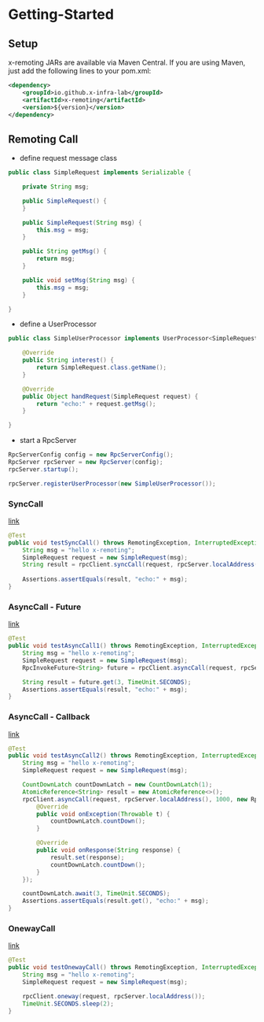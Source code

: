# Getting-Started

## Setup
x-remoting JARs are available via Maven Central. If you are using Maven, just add the following lines to  your pom.xml:
```xml
<dependency>
    <groupId>io.github.x-infra-lab</groupId>
    <artifactId>x-remoting</artifactId>
    <version>${version}</version>
</dependency>
```

## Remoting Call
* define request message class
```java
public class SimpleRequest implements Serializable {

	private String msg;

	public SimpleRequest() {
	}

	public SimpleRequest(String msg) {
		this.msg = msg;
	}

	public String getMsg() {
		return msg;
	}

	public void setMsg(String msg) {
		this.msg = msg;
	}

}

```
* define a UserProcessor
```java
public class SimpleUserProcessor implements UserProcessor<SimpleRequest> {

	@Override
	public String interest() {
		return SimpleRequest.class.getName();
	}

	@Override
	public Object handRequest(SimpleRequest request) {
		return "echo:" + request.getMsg();
	}

}
```
* start a RpcServer
```java
RpcServerConfig config = new RpcServerConfig();
RpcServer rpcServer = new RpcServer(config);
rpcServer.startup();

rpcServer.registerUserProcessor(new SimpleUserProcessor());
```
### SyncCall
[link](https://github.com/x-infra-lab/x-remoting/blob/main/src/test/java/io/github/xinfra/lab/remoting/rpc/client/RpcClientTest.java#L50)
```java
@Test
public void testSyncCall() throws RemotingException, InterruptedException {
    String msg = "hello x-remoting";
    SimpleRequest request = new SimpleRequest(msg);
    String result = rpcClient.syncCall(request, rpcServer.localAddress(), 1000);
    
    Assertions.assertEquals(result, "echo:" + msg);
}
```
### AsyncCall - Future
[link](https://github.com/x-infra-lab/x-remoting/blob/main/src/test/java/io/github/xinfra/lab/remoting/rpc/client/RpcClientTest.java#L59)
```java
@Test
public void testAsyncCall1() throws RemotingException, InterruptedException, TimeoutException {
    String msg = "hello x-remoting";
    SimpleRequest request = new SimpleRequest(msg);
    RpcInvokeFuture<String> future = rpcClient.asyncCall(request, rpcServer.localAddress(), 1000);

    String result = future.get(3, TimeUnit.SECONDS);
    Assertions.assertEquals(result, "echo:" + msg);
}
```
### AsyncCall - Callback
[link](https://github.com/x-infra-lab/x-remoting/blob/main/src/test/java/io/github/xinfra/lab/remoting/rpc/client/RpcClientTest.java#L69)
```java
@Test
public void testAsyncCall2() throws RemotingException, InterruptedException, TimeoutException {
    String msg = "hello x-remoting";
    SimpleRequest request = new SimpleRequest(msg);

    CountDownLatch countDownLatch = new CountDownLatch(1);
    AtomicReference<String> result = new AtomicReference<>();
    rpcClient.asyncCall(request, rpcServer.localAddress(), 1000, new RpcInvokeCallBack<String>() {
        @Override
        public void onException(Throwable t) {
            countDownLatch.countDown();
        }

        @Override
        public void onResponse(String response) {
            result.set(response);
            countDownLatch.countDown();
        }
    });

    countDownLatch.await(3, TimeUnit.SECONDS);
    Assertions.assertEquals(result.get(), "echo:" + msg);
}
```
### OnewayCall
[link](https://github.com/x-infra-lab/x-remoting/blob/main/src/test/java/io/github/xinfra/lab/remoting/rpc/client/RpcClientTest.java#L93)
```java
@Test
public void testOnewayCall() throws RemotingException, InterruptedException {
    String msg = "hello x-remoting";
    SimpleRequest request = new SimpleRequest(msg);

    rpcClient.oneway(request, rpcServer.localAddress());
    TimeUnit.SECONDS.sleep(2);
}
```
